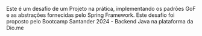 Este é um desafio de um Projeto na prática, implementando os padrões GoF e as abstrações fornecidas pelo Spring Framework. Este desafio foi proposto pelo Bootcamp Santander 2024 - Backend Java na plataforma da Dio.me
